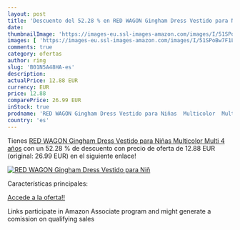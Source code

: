```yaml
---
layout: post
title: 'Descuento del 52.28 % en RED WAGON Gingham Dress Vestido para Niñ'
date: 
thumbnailImage: 'https://images-eu.ssl-images-amazon.com/images/I/51SPoBw7F1L._SL200_.jpg'
images: [ 'https://images-eu.ssl-images-amazon.com/images/I/51SPoBw7F1L._SL200_.jpg' ]
comments: true
category: ofertas
author: ring
slug: 'B01N5A48HA-es'
description:
actualPrice: 12.88 EUR
currency: EUR
price: 12.88
comparePrice: 26.99 EUR
inStock: true
prodname: 'RED WAGON Gingham Dress Vestido para Niñas  Multicolor  Multi   4 años'
country: 'es'
---
```


Tienes [RED WAGON Gingham Dress Vestido para Niñas  Multicolor  Multi   4 años](https://www.amazon.es/dp/B01N5A48HA/?tag=tolees-21) con un 52.28 % de descuento con precio de oferta de 12.88 EUR (original: 26.99 EUR) en el siguiente enlace!

[![RED WAGON Gingham Dress Vestido para Niñ](https://images-eu.ssl-images-amazon.com/images/I/51SPoBw7F1L._SL200_.jpg)](https://www.amazon.es/dp/B01N5A48HA/?tag=tolees-21)

Características principales:


[Accede a la oferta!!](https://www.amazon.es/dp/B01N5A48HA/?tag=tolees-21)

Links participate in Amazon Associate program and might generate a comission on qualifying sales


